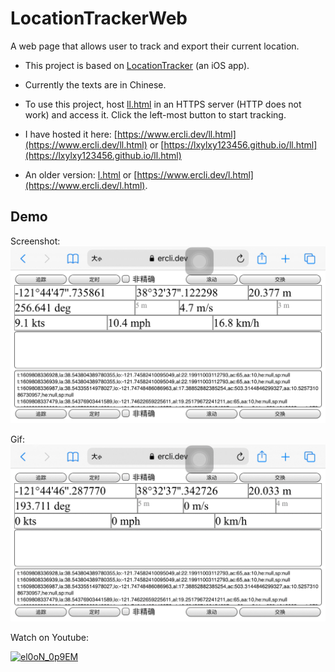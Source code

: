 # LocationTrackerWeb

A web page that allows user to track and export their current location.

* This project is based on
 [LocationTracker](https://github.com/lxylxy123456/LocationTracker)
 (an iOS app).

* Currently the texts are in Chinese.

* To use this project, host [ll.html](ll.html) in an HTTPS server (HTTP does not
  work) and access it. Click the left-most button to start tracking.

* I have hosted it here:
 [https://www.ercli.dev/ll.html](https://www.ercli.dev/ll.html) or
 [https://lxylxy123456.github.io/ll.html](https://lxylxy123456.github.io/ll.html)

* An older version: [l.html](l.html) or
  [https://www.ercli.dev/l.html](https://www.ercli.dev/l.html).

## Demo

Screenshot: ![demo.png](demo.png)

Gif: ![demo.gif](demo.gif)

Watch on Youtube:

[![el0oN_0p9EM](https://img.youtube.com/vi/el0oN_0p9EM/0.jpg)](https://www.youtube.com/watch?v=el0oN_0p9EM)

